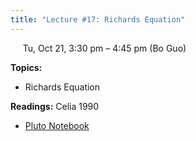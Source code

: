 ```yaml
---
title: "Lecture #17: Richards Equation"
---
```


&nbsp;&nbsp;&nbsp;&nbsp;&nbsp;Tu, Oct 21, 3:30 pm – 4:45 pm (Bo Guo)

**Topics:**
- Richards Equation

**Readings:** Celia 1990

- [Pluto Notebook](../pluto_notebooks/Lec17_richards_equation.jl)
